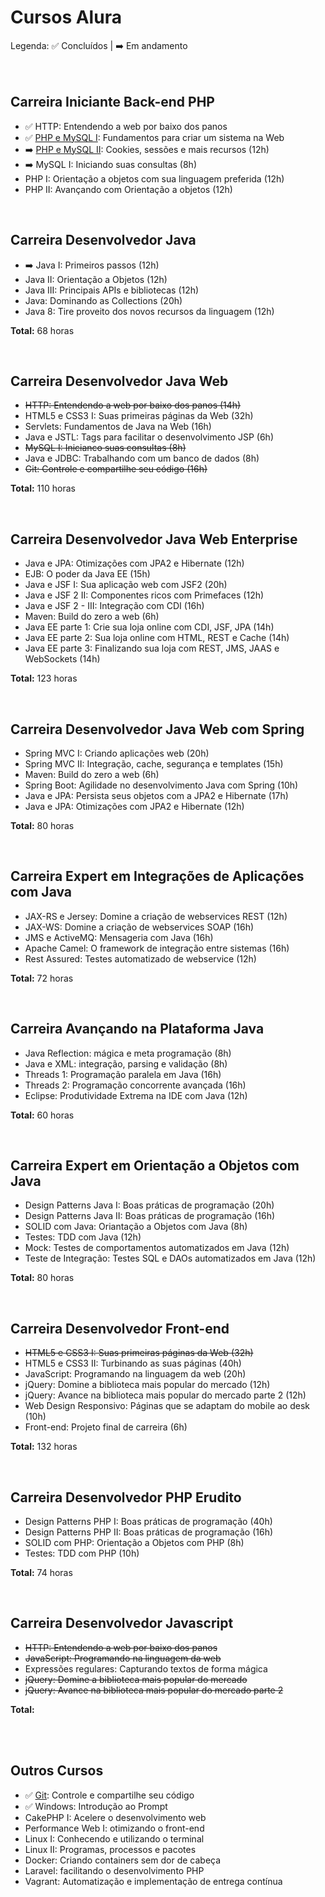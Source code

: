 # Cursos Alura

Legenda: :white_check_mark: Concluídos | :arrow_right: Em andamento <br/><br/><br/>



## Carreira Iniciante Back-end PHP
- :white_check_mark: HTTP: Entendendo a web por baixo dos panos
- :white_check_mark: [PHP e MySQL I]: Fundamentos para criar um sistema na Web 
- :arrow_right: [PHP e MySQL II]: Cookies, sessões e mais recursos (12h)
- :arrow_right: MySQL I: Iniciando suas consultas (8h)
- PHP I: Orientação a objetos com sua linguagem preferida (12h)
- PHP II: Avançando com Orientação a objetos (12h)

<br/>

## Carreira Desenvolvedor Java 
- :arrow_right: Java I: Primeiros passos (12h)
- Java II: Orientação a Objetos (12h)
- Java III: Principais APIs e bibliotecas (12h)
- Java: Dominando as Collections (20h)
- Java 8: Tire proveito dos novos recursos da linguagem (12h)

__Total:__ 68 horas

<br/>

## Carreira Desenvolvedor Java Web
- ~~HTTP: Entendendo a web por baixo dos panos (14h)~~
- HTML5 e CSS3 I: Suas primeiras páginas da Web (32h)
- Servlets: Fundamentos de Java na Web (16h)
- Java e JSTL: Tags para facilitar o desenvolvimento JSP (6h)
- ~~MySQL I: Inicianco suas consultas (8h)~~
- Java e JDBC: Trabalhando com um banco de dados (8h)
- ~~Git: Controle e compartilhe seu código (16h)~~ 

__Total:__ 110 horas

<br/>

## Carreira Desenvolvedor Java Web Enterprise
- Java e JPA: Otimizações com JPA2 e Hibernate (12h)
- EJB: O poder da Java EE (15h)
- Java e JSF I: Sua aplicação web com JSF2 (20h)
- Java e JSF 2 II: Componentes ricos com Primefaces (12h)
- Java e JSF 2 - III: Integração com CDI (16h)
- Maven: Build do zero a web (6h)
- Java EE parte 1: Crie sua loja online com CDI, JSF, JPA (14h)
- Java EE parte 2: Sua loja online com HTML, REST e Cache (14h)
- Java EE parte 3: Finalizando sua loja com REST, JMS, JAAS e WebSockets (14h)

__Total:__ 123 horas

<br/>

## Carreira Desenvolvedor Java Web com Spring
- Spring MVC I: Criando aplicações web (20h)
- Spring MVC II: Integração, cache, segurança e templates (15h)
- Maven: Build do zero a web (6h)
- Spring Boot: Agilidade no desenvolvimento Java com Spring (10h)
- Java e JPA: Persista seus objetos com a JPA2 e Hibernate (17h)
- Java e JPA: Otimizações com JPA2 e Hibernate (12h)

__Total:__ 80 horas

<br/>

## Carreira Expert em Integrações de Aplicações com Java
- JAX-RS e Jersey: Domine a criação de webservices REST (12h)
- JAX-WS: Domine a criação de webservices SOAP (16h)
- JMS e ActiveMQ: Mensageria com Java (16h)
- Apache Camel: O framework de integração entre sistemas (16h)
- Rest Assured: Testes automatizado de webservice (12h)

__Total:__ 72 horas

<br/>

## Carreira Avançando na Plataforma Java
- Java Reflection: mágica e meta programação (8h)
- Java e XML: integração, parsing e validação (8h)
- Threads 1: Programação paralela em Java (16h)
- Threads 2: Programação concorrente avançada (16h)
- Eclipse: Produtividade Extrema na IDE com Java (12h)

__Total:__ 60 horas

<br/>

## Carreira Expert em Orientação a Objetos com Java
- Design Patterns Java I: Boas práticas de programação (20h)
- Design Patterns Java II: Boas práticas de programação (16h)
- SOLID com Java: Oriantação a Objetos com Java (8h)
- Testes: TDD com Java (12h)
- Mock: Testes de comportamentos automatizados em Java (12h)
- Teste de Integração: Testes SQL e DAOs automatizados em Java (12h)

__Total:__ 80 horas

<br/>


## Carreira Desenvolvedor Front-end
- ~~HTML5 e CSS3 I: Suas primeiras páginas da Web (32h)~~
- HTML5 e CSS3 II: Turbinando as suas páginas (40h)
- JavaScript: Programando na linguagem da web (20h)
- jQuery: Domine a biblioteca mais popular do mercado (12h)
- jQuery: Avance na biblioteca mais popular do mercado parte 2 (12h)
- Web Design Responsivo: Páginas que se adaptam do mobile ao desk (10h)
- Front-end: Projeto final de carreira (6h)

__Total:__ 132 horas

<br/>

## Carreira Desenvolvedor PHP Erudito
- Design Patterns PHP I: Boas práticas de programação (40h)
- Design Patterns PHP II: Boas práticas de programação (16h)
- SOLID com PHP: Orientação a Objetos com PHP (8h)
- Testes: TDD com PHP (10h)

__Total:__ 74 horas

<br/>

## Carreira Desenvolvedor Javascript
- ~~HTTP: Entendendo a web por baixo dos panos~~
- ~~JavaScript: Programando na linguagem da web~~
- Expressões regulares: Capturando textos de forma mágica
- ~~jQuery: Domine a biblioteca mais popular do mercado~~
- ~~jQuery: Avance na biblioteca mais popular do mercado parte 2~~

__Total:__ 

<br/>
<br/>

## Outros Cursos
- :white_check_mark: [Git]: Controle e compartilhe seu código
- :white_check_mark: Windows: Introdução ao Prompt
- CakePHP I: Acelere o desenvolvimento web
- Performance Web I: otimizando o front-end
- Linux I: Conhecendo e utilizando o terminal
- Linux II: Programas, processos e pacotes
- Docker: Criando containers sem dor de cabeça
- Laravel: facilitando o desenvolvimento PHP
- Vagrant: Automatização e implementação de entrega contínua

[PHP e MySQL I]: https://github.com/fromnanda/alura-cursos/tree/master/iniciante-backend-php/php-mysql-i
[Git]: https://github.com/fromnanda/alura-cursos/tree/master/engenheiro-devops/git
[PHP e MySQL II]: https://github.com/fromnanda/alura-cursos/blob/master/iniciante-backend-php/php-mysql-iI/notes.md
